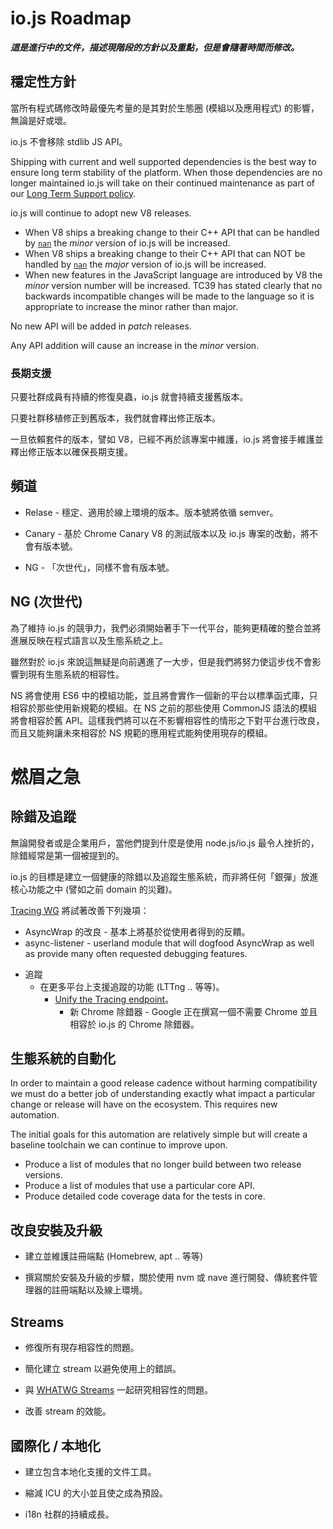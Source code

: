 # io.js Roadmap

<!-- ***This is a living document, it describes the policy and priorities as they exist today but can evolve over time.*** -->
***這是進行中的文件，描述現階段的方針以及重點，但是會隨著時間而修改。***

<!-- ## Stability Policy -->
## 穩定性方針

<!-- The most important consideration in every code change is the impact it will have, positive or negative, on the ecosystem (modules and applications). -->
當所有程式碼修改時最優先考量的是其對於生態圈 (模組以及應用程式) 的影響，無論是好或壞。

<!-- io.js does not remove stdlib JS API. -->
io.js 不會移除 stdlib JS API。

Shipping with current and well supported dependencies is the best way to ensure long term stability of the platform. When those dependencies are no longer maintained io.js will take on their continued maintenance as part of our [Long Term Support policy](#long-term-support).

io.js will continue to adopt new V8 releases.
* When V8 ships a breaking change to their C++ API that can be handled by [`nan`](https://github.com/rvagg/nan)
the *minor* version of io.js will be increased.
* When V8 ships a breaking change to their C++ API that can NOT be handled by [`nan`](https://github.com/rvagg/nan)
the *major* version of io.js will be increased.
* When new features in the JavaScript language are introduced by V8 the
*minor* version number will be increased. TC39 has stated clearly that no
backwards incompatible changes will be made to the language so it is
appropriate to increase the minor rather than major.

No new API will be added in *patch* releases.

Any API addition will cause an increase in the *minor* version.

<!-- ### Long Term Support -->
### 長期支援

<!-- io.js supports old versions for as long as community members are fixing bugs in them. -->
只要社群成員有持續的修復臭蟲，io.js 就會持續支援舊版本。

<!-- As long as there is a community back porting bug fixes we will push patch releases for those versions of io.js. -->
只要社群移植修正到舊版本，我們就會釋出修正版本。 

<!-- When old versions of dependencies like V8 are no longer supported by their project io.js will take on the responsibility of maintenance to ensure continued long term support in io.js patch releases. -->
一旦依賴套件的版本，譬如 V8，已經不再於該專案中維護，io.js 將會接手維護並釋出修正版本以確保長期支援。

<!-- ## Channels -->
## 頻道

<!-- * Release - Stable production ready builds. Unique version numbers following semver. -->
* Relase - 穩定、適用於線上環境的版本。版本號將依循 semver。
<!-- * Canary - Nightly builds w/ V8 version in Chrome Canary + changes landing to io.js. No version designation. -->
* Canary - 基於 Chrome Canary V8 的測試版本以及 io.js 專案的改動，將不會有版本號。
<!-- * NG - "Next Generation." No version designation. -->
* NG - 「次世代」，同樣不會有版本號。

<!-- ## NG (Next Generation) -->
## NG (次世代)

<!-- In order for io.js to stay competitive we need to work on the next generation of the platform that can more accurately integrate and reflect the advancements in the language and the ecosystem. -->
為了維持 io.js 的競爭力，我們必須開始著手下一代平台，能夠更精確的整合並將進展反映在程式語言以及生態系統之上。

<!-- While this constitutes a great leap forward for the platform we will be making this leap without breaking backwards compatibility with the existing ecosystem of modules. -->
雖然對於 io.js 來說這無疑是向前邁進了一大步，但是我們將努力使這步伐不會影響到現有生態系統的相容性。

<!-- NG will use ES6 modules and will be implementing a new platform and standard library available only to modules using this native new style. Modules written prior to NG using the old CommonJS module syntax will continue to operate against the old API. This is what will allow us to make improvements to the platform without breaking compatibility and still letting future NG based applications benefit from all the modules built today. -->
NS 將會使用 ES6 中的模組功能，並且將會實作一個新的平台以標準函式庫，只相容於那些使用新規範的模組。在 NS 之前的那些使用 CommonJS 語法的模組將會相容於舊 API。這樣我們將可以在不影響相容性的情形之下對平台進行改良，而且又能夠讓未來相容於 NS 規範的應用程式能夠使用現存的模組。

<!-- # Immediate Priorities -->
# 燃眉之急

<!-- ## Debugging and Tracing -->
## 除錯及追蹤

<!-- Debugging is one of the first things from everyone's mouth, both developer and enterprise, when describing trouble they've had with node.js/io.js. -->
無論開發者或是企業用戶，當他們提到什麼是使用 node.js/io.js 最令人挫折的，除錯經常是第一個被提到的。

<!-- The goal of io.js' effort is to build a healthy debugging and tracing ecosystem and not to try and build any "silver bullet" features for core (like the domains debacle). -->
io.js 的目標是建立一個健康的除錯以及追蹤生態系統，而非將任何「銀彈」放進核心功能之中 (譬如之前 domain 的災難)。

<!-- The [Tracing WG](https://github.com/iojs/tracing-wg) is driving this effort: -->
[Tracing WG](https://github.com/iojs/tracing-wg) 將試著改善下列幾項：

<!-- * AsyncWrap improvements - basically just iterations based on feedback from people using it. -->
* AsyncWrap 的改良 - 基本上將基於從使用者得到的反饋。
* async-listener - userland module that will dogfood AsyncWrap as well as provide many often requested debugging features.

<!--* Tracing -->
* 追蹤
  <!-- * Add tracing support for more platforms (LTTng, etc). -->
  * 在更多平台上支援追蹤的功能 (LTTng .. 等等)。
    * [Unify the Tracing endpoint](https://github.com/iojs/io.js/issues/729)。
      <!-- * New Chrome Debugger - Google is working on a version of Chrome's debugger that is without Chrome and can be used with io.js. -->
      * 新 Chrome 除錯器 - Google 正在撰寫一個不需要 Chrome 並且相容於 io.js 的 Chrome 除錯器。

<!-- ## Ecosystem Automation -->
## 生態系統的自動化

In order to maintain a good release cadence without harming compatibility we must do a better job of understanding exactly what impact a particular change or release will have on the ecosystem. This requires new automation.

The initial goals for this automation are relatively simple but will create a baseline toolchain we can continue to improve upon.

* Produce a list of modules that no longer build between two release versions.
* Produce a list of modules that use a particular core API.
* Produce detailed code coverage data for the tests in core.

<!-- ## Improve Installation and Upgrades -->
## 改良安裝及升級

<!-- * Host and maintain registry endpoints (Homebrew, apt, etc). -->
* 建立並維護註冊端點 (Homebrew, apt .. 等等)
<!-- * Document installation and upgrade procedures with an emphasis on using nvm or nave for development and our registry endpoints for traditional package managers and production. -->
* 撰寫關於安裝及升級的步驟，關於使用 nvm 或 nave 進行開發、傳統套件管理器的註冊端點以及線上環境。

## Streams

<!-- * Fix all existing compatibility issues. -->
* 修復所有現存相容性的問題。
<!-- * Simplify stream creation to avoid user error. -->
* 簡化建立 stream 以避免使用上的錯誤。
<!-- * Explore and identify compatibility issues with [WHATWG Streams](https://github.com/whatwg/streams). -->
* 與 [WHATWG Streams](https://github.com/whatwg/streams) 一起研究相容性的問題。
<!-- * Improve stream performance. -->
* 改善 stream 的效能。

<!-- ## Internationalization / Localization -->
## 國際化 / 本地化

<!-- * Build documentation tooling with localization support built in. -->
* 建立包含本地化支援的文件工具。
<!-- * Reduce size of ICU and ship with it by default. -->
* 縮減 ICU 的大小並且使之成為預設。
<!-- * Continue growth of our i18n community. -->
* i18n 社群的持續成長。
